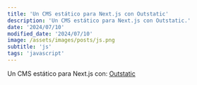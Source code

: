 ```yaml
---
title: 'Un CMS estático para Next.js con Outstatic'
description: 'Un CMS estático para Next.js con Outstatic.'
date: '2024/07/10'
modified_date: '2024/07/10'
image: /assets/images/posts/js.png
subtitle: 'js'
tags: 'javascript'
---
```


Un CMS estático para Next.js con: [Outstatic](https://outstatic.com/)

